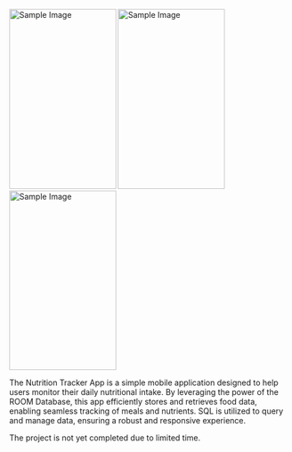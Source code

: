 <img src="https://github.com/user-attachments/assets/3b00a46c-71eb-4d2d-95ba-fd3ffa2d0a55" alt="Sample Image" width="191.5" height="322.5">     <img src="https://github.com/user-attachments/assets/772beb2f-e4fc-4256-8493-59677680189e" alt="Sample Image" width="191.5" height="322.5">     <img src="https://github.com/user-attachments/assets/a3c512be-7fb8-40eb-9219-d24436c6bf65" alt="Sample Image" width="191.5" height="322.5">

The Nutrition Tracker App is a simple mobile application designed to help users monitor their daily nutritional intake. By leveraging the power of the ROOM Database, this app efficiently stores and retrieves food data, enabling seamless tracking of meals and nutrients. SQL is utilized to query and manage data, ensuring a robust and responsive experience. 

The project is not yet completed due to limited time.




